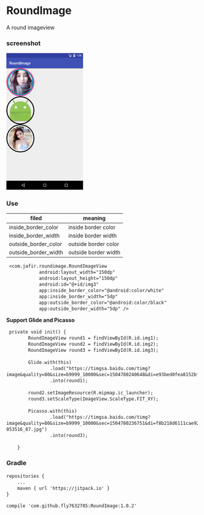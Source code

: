 # RoundImage
A round imageview

### screenshot

<img src="https://github.com/fly7632785/RoundImage/raw/master/screenshot/shot1.png" width="40%"/>

### Use
| filed                  |meaning                 |
| -------------          | --------------         |
| inside_border_color    |  inside border color   |
| inside_border_width    |  inside border width   |
| outside_border_color   |  outside border color  |
| outside_border_width   |  outside border width  |


```
 <com.jafir.roundimage.RoundImageView
            android:layout_width="150dp"
            android:layout_height="150dp"
            android:id="@+id/img3"
            app:inside_border_color="@android:color/white"
            app:inside_border_width="5dp"
            app:outside_border_color="@android:color/black"
            app:outside_border_width="5dp" />
```

**Support Glide and Picasso**
```
 private void init() {
        RoundImageView round1 = findViewById(R.id.img1);
        RoundImageView round2 = findViewById(R.id.img2);
        RoundImageView round3 = findViewById(R.id.img3);

        Glide.with(this)
                .load("https://timgsa.baidu.com/timg?image&quality=80&size=b9999_10000&sec=1504780240648&di=e93bed0fea8152bf947139e2415b9c0e&imgtype=jpg&src=http%3A%2F%2Fimg3.imgtn.bdimg.com%2Fit%2Fu%3D1057519802%2C4245354110%26fm%3D214%26gp%3D0.jpg")
                .into(round1);

        round2.setImageResource(R.mipmap.ic_launcher);
        round3.setScaleType(ImageView.ScaleType.FIT_XY);

        Picasso.with(this)
                .load("https://timgsa.baidu.com/timg?image&quality=80&size=b9999_10000&sec=1504780236751&di=f8b218d6111cae92f092a257d4e23b80&imgtype=0&src=http%3A%2F%2Fwww.qqleju.com%2Fuploads%2Fallimg%2F160213%2F13-053516_87.jpg")
                .into(round3);

    }
```


### Gradle
```
repositories {
	...
	maven { url 'https://jitpack.io' }
}
```
```
compile 'com.github.fly7632785:RoundImage:1.0.2'
```



